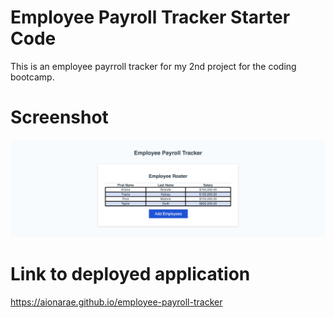 # Employee Payroll Tracker Starter Code
This is an employee payrroll tracker for my 2nd project for the coding bootcamp.

# Screenshot
![Alt text](Employee-Payroll-Tracke-screeenshot.png "Site screenshot")

# Link to deployed application
https://aionarae.github.io/employee-payroll-tracker
